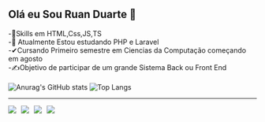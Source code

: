## Olá eu Sou Ruan Duarte 👋
-💢Skills em HTML,Css,JS,TS <br>
-📜 Atualmente Estou estudando PHP e Laravel <br>
-✔Cursando Primeiro semestre em Ciencias da Computação começando em agosto <br>
-✍Objetivo de participar de um grande Sistema Back ou Front End
 <br>
 <br>
![Anurag's GitHub stats](https://github-readme-stats.vercel.app/api?username=ruanduarte56&showicons=true&theme=radical)
![Top Langs](https://github-readme-stats.vercel.app/api/top-langs/?username=ruanduarte56&hide=javascript,css,scss,html&theme=tokyonight)
<hr>
<div style='display:flex; gap:10px; flex-wrap:wrap; align-items:center;'>
 <a target='_blank' href='https://github.com/ruanduarte56'><img src='https://img.shields.io/badge/GitHub-100000?style=for-the-badge&logo=github&logoColor=white'></a>
 <a target='_blank' href='https://www.linkedin.com/in/ruan-duarte-/'><img src='https://img.shields.io/badge/LinkedIn-0077B5?style=for-the-badge&logo=linkedin&logoColor=white'></a> 
 <a target='_blank' href='https://wa.me/5511982732255'><img src='https://img.shields.io/badge/WhatsApp-25D366?style=for-the-badge&logo=whatsapp&logoColor=white'></a> 
<a target='_blank' href='mailto:ruanj8457@gmail.com'><img src='https://img.shields.io/badge/Gmail-D14836?style=for-the-badge&logo=gmail&logoColor=white'></a> 
</div>
